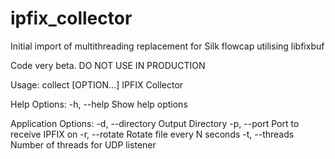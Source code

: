 # ipfix_collector

Initial import of multithreading replacement for Silk flowcap utilising libfixbuf

Code very beta.  DO NOT USE IN PRODUCTION

Usage:
  collect [OPTION...] IPFIX Collector

Help Options:
  -h, --help          Show help options

Application Options:
  -d, --directory     Output Directory
  -p, --port          Port to receive IPFIX on
  -r, --rotate        Rotate file every N seconds
  -t, --threads       Number of threads for UDP listener
